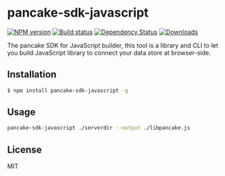 # pancake-sdk-javascript

[![NPM version][npm-image]][npm-url]
[![Build status][travis-image]][travis-url]
[![Dependency Status][david-image]][david-url]
[![Downloads][downloads-image]][downloads-url]

The pancake SDK for JavaScript builder, this tool is a library and CLI to let you build JavaScript library to
connect your data store at browser-side.

## Installation

```sh
$ npm install pancake-sdk-javascript -g
```

## Usage

```sh
pancake-sdk-javascript ./serverdir --output ./libpancake.js
```

## License

MIT

[npm-image]: https://img.shields.io/npm/v/pancake-sdk-javascript.svg?style=flat-square
[npm-url]: https://npmjs.org/package/pancake-sdk-javascript
[travis-image]: https://img.shields.io/travis/weflex/pancake-sdk-javascript.svg?style=flat-square
[travis-url]: https://travis-ci.org/weflex/pancake-sdk-javascript
[david-image]: http://img.shields.io/david/weflex/pancake-sdk-javascript.svg?style=flat-square
[david-url]: https://david-dm.org/weflex/pancake-sdk-javascript
[downloads-image]: http://img.shields.io/npm/dm/pancake-sdk-javascript.svg?style=flat-square
[downloads-url]: https://npmjs.org/package/pancake-sdk-javascript